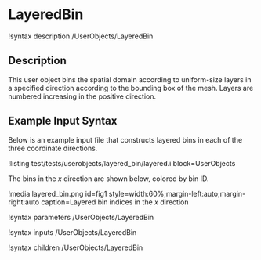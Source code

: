 # LayeredBin

!syntax description /UserObjects/LayeredBin

## Description

This user object bins the spatial domain according to uniform-size
layers in a specified direction according to the bounding box of the mesh.
Layers are numbered increasing in the positive direction.

## Example Input Syntax

Below is an example input file that constructs layered bins in each
of the three coordinate directions.

!listing test/tests/userobjects/layered_bin/layered.i
  block=UserObjects

The bins in the $x$ direction are shown below, colored by bin ID.

!media layered_bin.png
  id=fig1
  style=width:60%;margin-left:auto;margin-right:auto
  caption=Layered bin indices in the $x$ direction

!syntax parameters /UserObjects/LayeredBin

!syntax inputs /UserObjects/LayeredBin

!syntax children /UserObjects/LayeredBin
